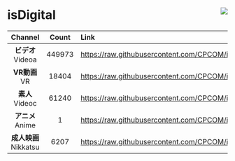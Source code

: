 # isDigital <img align="right" src="https://img.shields.io/github/last-commit/CPCOM/isDigital"/>  
  
| Channel | Count | Link |  
| :-----: | :---: | :--- |  
|**ビデオ**<br />Videoa | 449973 | https://raw.githubusercontent.com/CPCOM/isDigital/main/Videoa.txt |  
|**VR動画**<br />VR | 18404 | https://raw.githubusercontent.com/CPCOM/isDigital/main/VR.txt |  
|**素人**<br />Videoc | 61240 | https://raw.githubusercontent.com/CPCOM/isDigital/main/Videoc.txt |  
|**アニメ**<br />Anime | 1 | https://raw.githubusercontent.com/CPCOM/isDigital/main/Anime.txt |  
|**成人映画**<br />Nikkatsu | 6207 | https://raw.githubusercontent.com/CPCOM/isDigital/main/Nikkatsu.txt |  